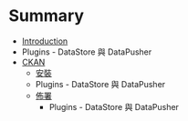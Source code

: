 # Summary

* [Introduction](README.md)
* Plugins - DataStore 與 DataPusher
* [CKAN](chapter1.md)
   * [安裝](ckan_install.md)
   * Plugins - DataStore 與 DataPusher
   * [佈署](deployment.md)
       * Plugins - DataStore 與 DataPusher

